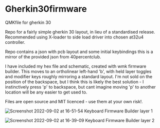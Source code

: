 # Gherkin30firmware
QMKfile for gherkin 30

Repo for a fairly simple gherkin 30 layout, in lieu of a standardised release.
Recommended using X-loader to side load driver into chosen at32u4 controller.

Repo contains a json with pcb layout and some initial keybindings this is a mirror of the provided json from 40percentclub.

I have included my hex file and schematic, created with wmk firmware builder. This moves to an ortholinear left-hand 'b', with held layer toggles and modifier keys roughly mirroring a standard layout.
I'm not sold on the position of the backspace, but I think this is likely the best solution - I instinctively press 'p' to backspace, but cant imagine moving 'p' to another location will be any easier to get used to.


Files are open source and MIT licenced - use them at your own risk!.

![Screenshot 2022-09-02 at 16-51-54 Keyboard Firmware Builder](https://user-images.githubusercontent.com/106979235/188192508-4e661c6c-8e06-4321-a7fe-cf8d818849a1.png) layer 1

![Screenshot 2022-09-02 at 16-39-09 Keyboard Firmware Builder](https://user-images.githubusercontent.com/106979235/188192496-a6ff792b-16f0-42fe-95da-f7b3d537c8eb.png) layer 2

